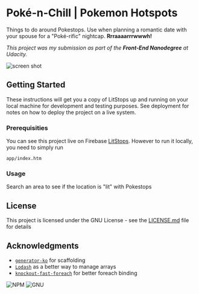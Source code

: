 # Poké-n-Chill | Pokemon Hotspots

Things to do around Pokestops. Use when planning a romantic date with your spouse for a "Poké-rific" nightcap. **Rrraaaarrrwwwh!**

_This project was my submission as part of the **Front-End Nanodegree** at Udacity._

![screen shot](https://firebasestorage.googleapis.com/v0/b/litpokestops.appspot.com/o/assets%2FScreen%20Shot%202016-08-12%20at%201.13.33%20PM.png?alt=media&token=11c170ff-9c33-4c75-bc96-b021a90bfbcf)


## Getting Started

These instructions will get you a copy of LitStops up and running on your local machine for development and testing purposes. See deployment for notes on how to deploy the project on a live system.

### Prerequisities

You can see this project live on Firebase [LitStops](http://litstops.firebaseapp.com). However to run it locally, you need to simply run

```
app/index.htm
```

### Usage

Search an area to see if the location is "lit" with Pokestops


## License

This project is licensed under the GNU License - see the [LICENSE.md](LICENSE.md) file for details

## Acknowledgments

* [`generator-ko`](https://github.com/caseywebb/generator-ko-spa#readme) for scaffolding
* [`Lodash`](https://github.com/lodash/lodash) as a better way to manage arrays
* [`knockout-fast-foreach`](https://github.com/brianmhunt/knockout-fast-foreach) for better foreach binding

![NPM](https://img.shields.io/npm/v/npm.svg)
![GNU](https://img.shields.io/aur/license/yaourt.svg)
